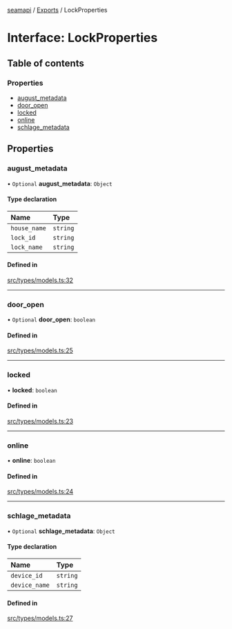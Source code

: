 [seamapi](../README.md) / [Exports](../modules.md) / LockProperties

# Interface: LockProperties

## Table of contents

### Properties

- [august_metadata](LockProperties.md#august_metadata)
- [door_open](LockProperties.md#door_open)
- [locked](LockProperties.md#locked)
- [online](LockProperties.md#online)
- [schlage_metadata](LockProperties.md#schlage_metadata)

## Properties

### august_metadata

• `Optional` **august_metadata**: `Object`

#### Type declaration

| Name         | Type     |
| :----------- | :------- |
| `house_name` | `string` |
| `lock_id`    | `string` |
| `lock_name`  | `string` |

#### Defined in

[src/types/models.ts:32](https://github.com/hello-seam/seamapi-javascript/blob/617170d/src/types/models.ts#L32)

---

### door_open

• `Optional` **door_open**: `boolean`

#### Defined in

[src/types/models.ts:25](https://github.com/hello-seam/seamapi-javascript/blob/617170d/src/types/models.ts#L25)

---

### locked

• **locked**: `boolean`

#### Defined in

[src/types/models.ts:23](https://github.com/hello-seam/seamapi-javascript/blob/617170d/src/types/models.ts#L23)

---

### online

• **online**: `boolean`

#### Defined in

[src/types/models.ts:24](https://github.com/hello-seam/seamapi-javascript/blob/617170d/src/types/models.ts#L24)

---

### schlage_metadata

• `Optional` **schlage_metadata**: `Object`

#### Type declaration

| Name          | Type     |
| :------------ | :------- |
| `device_id`   | `string` |
| `device_name` | `string` |

#### Defined in

[src/types/models.ts:27](https://github.com/hello-seam/seamapi-javascript/blob/617170d/src/types/models.ts#L27)
